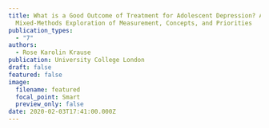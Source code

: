 ```yaml
---
title: What is a Good Outcome of Treatment for Adolescent Depression? A
  Mixed-Methods Exploration of Measurement, Concepts, and Priorities
publication_types:
  - "7"
authors:
  - Rose Karolin Krause
publication: University College London
draft: false
featured: false
image:
  filename: featured
  focal_point: Smart
  preview_only: false
date: 2020-02-03T17:41:00.000Z
---
```

